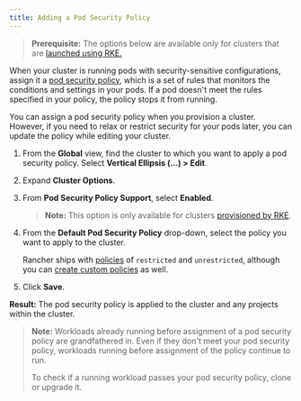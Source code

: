 ```yaml
---
title: Adding a Pod Security Policy
---
```


> **Prerequisite:** The options below are available only for clusters that are [launched using RKE.](/docs/cluster-provisioning/rke-clusters/)

When your cluster is running pods with security-sensitive configurations, assign it a [pod security policy](/docs/admin-settings/pod-security-policies/), which is a set of rules that monitors the conditions and settings in your pods. If a pod doesn't meet the rules specified in your policy, the policy stops it from running.

You can assign a pod security policy when you provision a cluster. However, if you need to relax or restrict security for your pods later, you can update the policy while editing your cluster.

1. From the **Global** view, find the cluster to which you want to apply a pod security policy. Select **Vertical Ellipsis (...) > Edit**.

2. Expand **Cluster Options**.

3. From **Pod Security Policy Support**, select **Enabled**.

   > **Note:** This option is only available for clusters [provisioned by RKE](/docs/cluster-provisioning/rke-clusters/).

4. From the **Default Pod Security Policy** drop-down, select the policy you want to apply to the cluster.

   Rancher ships with [policies](/docs/admin-settings/pod-security-policies/#default-pod-security-policies) of `restricted` and `unrestricted`, although you can [create custom policies](/docs/admin-settings/pod-security-policies/#default-pod-security-policies) as well.

5. Click **Save**.

**Result:** The pod security policy is applied to the cluster and any projects within the cluster.

> **Note:** Workloads already running before assignment of a pod security policy are grandfathered in. Even if they don't meet your pod security policy, workloads running before assignment of the policy continue to run.
>
> To check if a running workload passes your pod security policy, clone or upgrade it.
